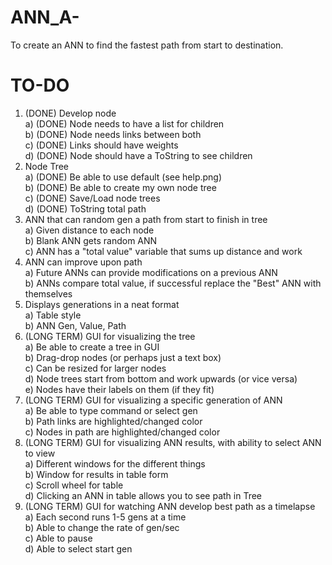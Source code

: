 # ANN_A-
To create an ANN to find the fastest path from start to destination.

# TO-DO
1) (DONE) Develop node <br />
  a) (DONE) Node needs to have a list for children <br />
  b) (DONE) Node needs links between both <br />
  c) (DONE) Links should have weights <br />
  d) (DONE) Node should have a ToString to see children <br />
2) Node Tree <br />
  a) (DONE) Be able to use default (see help.png) <br />
  b) (DONE) Be able to create my own node tree <br />
  c) (DONE) Save/Load node trees <br />
  d) (DONE) ToString total path <br />
3) ANN that can random gen a path from start to finish in tree <br />
  a) Given distance to each node <br />
  b) Blank ANN gets random ANN <br />
  c) ANN has a "total value" variable that sums up distance and work <br />
4) ANN can improve upon path <br />
  a) Future ANNs can provide modifications on a previous ANN <br />
  b) ANNs compare total value, if successful replace the "Best" ANN with themselves <br />
5) Displays generations in a neat format <br />
  a) Table style <br />
  b) ANN Gen, Value, Path <br />
6) (LONG TERM) GUI for visualizing the tree <br />
  a) Be able to create a tree in GUI <br />
  b) Drag-drop nodes (or perhaps just a text box) <br />
  c) Can be resized for larger nodes <br />
  d) Node trees start from bottom and work upwards (or vice versa) <br />
  e) Nodes have their labels on them (if they fit) <br />
7) (LONG TERM) GUI for visualizing a specific generation of ANN <br />
  a) Be able to type command or select gen <br />
  b) Path links are highlighted/changed color <br />
  c) Nodes in path are highlighted/changed color <br />
8) (LONG TERM) GUI for visualizing ANN results, with ability to select ANN to view <br />
  a) Different windows for the different things <br />
  b) Window for results in table form <br />
  c) Scroll wheel for table <br />
  d) Clicking an ANN in table allows you to see path in Tree <br />
9) (LONG TERM) GUI for watching ANN develop best path as a timelapse <br />
  a) Each second runs 1-5 gens at a time <br />
  b) Able to change the rate of gen/sec <br />
  c) Able to pause <br />
  d) Able to select start gen <br />
